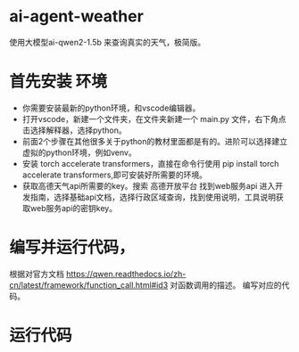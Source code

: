 # ai-agent-weather
使用大模型ai-qwen2-1.5b 来查询真实的天气，极简版。


# 首先安装 环境

- 你需要安装最新的python环境，和vscode编辑器。
- 打开vscode，新建一个文件夹，在文件夹新建一个 main.py 文件，右下角点击选择解释器，选择python。
- 前面2个步骤在其他很多关于python的教材里面都是有的。进阶可以选择建立虚拟的python环境，例如venv。
- 安装 torch accelerate transformers，直接在命令行使用 pip install torch accelerate transformers,即可安装好所需要的环境。
- 获取高德天气api所需要的key。搜索 高德开放平台 找到web服务api 进入开发指南，选择基础api文档，选择行政区域查询，找到使用说明，工具说明获取web服务api的密钥key。


# 编写并运行代码，
  根据对官方文档 https://qwen.readthedocs.io/zh-cn/latest/framework/function_call.html#id3 对函数调用的描述。
  编写对应的代码。

# 运行代码
